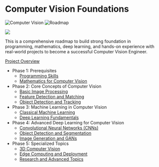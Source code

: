 # Computer Vision Foundations

![Computer Vision](https://img.shields.io/badge/PowerShell-Terminal-012456) ![Roadmap](https://img.shields.io/badge/InDesign-Print-magenta)

<img src="https://i.ibb.co/F0kCTwR/a-photo-of-a-table-with-various-real-world-objects-B8zhp-WRLQ-Cwgo-TKU1ac0-A-VI37n-BOQT1-W-68-AKYi2.jpg">

This is a comprehensive roadmap to build strong foundation in programming, mathematics, deep learning, and hands-on experience with real-world projects to become a successful Computer Vision Engineer.

[Project Overview](PROJECT_OVERVIEW.md)

- Phase 1: Prerequisites
  * [Programming Skills](phase%201/Programming%20Skills/README.md)
  * [Mathematics for Computer Vision](phase%201/Mathematics%20for%20Computer%20Vision/README.md)
- Phase 2: Core Concepts of Computer Vision
  * [Basic Image Processing](phase%202/Basic%20Image%20Processing/README.md)
  * [Feature Detection and Matching](phase%202/Feature%20Detection%20and%20Matching/README.md)
  * [Object Detection and Tracking](phase%202/Object%20Detection%20and%20Tracking/README.md)
- Phase 3: Machine Learning in Computer Vision
  * [Classical Machine Learning](phase%203/Classical%20Machine%20Learning/README.md)
  * [Deep Learning Fundamentals](phase%203/Deep%20Learning%20Fundamentals/README.md)
- Phase 4: Advanced Deep Learning for Computer Vision
  * [Convolutional Neural Networks (CNNs)](phase%204/Convolutional%20Neural%20Networks/README.md)
  * [Object Detection and Segmentation](phase%204/Object%20Detection%20and%20Segmentation/README.md)
  * [Image Generation and GANs](phase%204/Image%20Generation%20and%20GANs/README.md)
- Phase 5: Specialized Topics
  * [3D Computer Vision](phase%205/3D%20Computer%20Vision/README.md)
  * [Edge Computing and Deployment](phase%205/Edge%20Computing%20and%20Deployment/README.md)
  * [Research and Advanced Topics](phase%205/Research%20and%20Advanced%20Topics/README.md)
